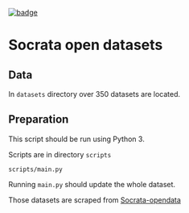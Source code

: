 <a href="https://datahub.io/core/socrata-opendata"><img src="https://badgen.net/badge/icon/View%20on%20datahub.io/orange?icon=https://datahub.io/datahub-cube-badge-icon.svg&label&scale=1.25)" alt="badge" /></a>

# Socrata open datasets

## Data

In `datasets` directory over 350 datasets are located.

## Preparation

This script should be run using Python 3.

Scripts are in directory `scripts`

`scripts/main.py`

Running `main.py` should update the whole dataset.

Those datasets are scraped from [Socrata-opendata](https://opendata.socrata.com/)